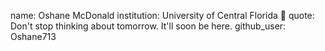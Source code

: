 name: Oshane McDonald
institution: University of Central Florida 🚩
quote: Don't stop thinking about tomorrow. It'll soon be here.
github_user: Oshane713
